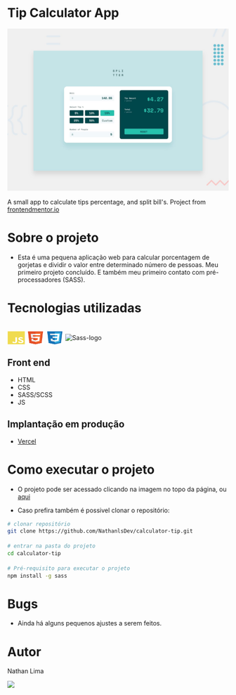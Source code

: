 # Tip Calculator App
<div align="center" max-width="600" max-height="600">
  <a href="https://calculator-tip-roan.vercel.app/" target="_blank">
    <img width="600" src="https://raw.githubusercontent.com/NathanlsDev/calculator-tip/main/assets/design/desktop-preview.jpg">
  </a>
</div>

A small app to calculate tips percentage, and split bill's. Project from <a href="https://www.frontendmentor.io/" target="_blank">frontendmentor.io</a>

# Sobre o projeto
- Esta é uma pequena aplicação web para calcular porcentagem de gorjetas e dividir o valor entre determinado número de pessoas.
Meu primeiro projeto concluído. E também meu primeiro contato com pré-processadores (SASS).

# Tecnologias utilizadas

<div style="display: inline_block"><br>
  <img align="center" alt="Js-logo" title="JavaScript" height="30" width="40" src="https://raw.githubusercontent.com/devicons/devicon/master/icons/javascript/javascript-plain.svg">
  <img align="center" alt="HTML-logo" title="HTML" height="30" width="40" src="https://raw.githubusercontent.com/devicons/devicon/master/icons/html5/html5-original.svg">
  <img align="center" alt="CSS-logo" title="CSS" height="30" width="40" src="https://raw.githubusercontent.com/devicons/devicon/master/icons/css3/css3-original.svg">
  <img align="center" alt="Sass-logo" title="SASS" height="30" width="40" src="https://cdn.jsdelivr.net/gh/devicons/devicon/icons/sass/sass-original.svg"/>
</div>

## Front end
- HTML
- CSS
- SASS/SCSS
- JS
## Implantação em produção
- <a href="https://vercel.com/">Vercel</a>

# Como executar o projeto
- O projeto pode ser acessado clicando na imagem no topo da página, ou <a href="https://calculator-tip-roan.vercel.app/">aqui</a>

- Caso prefira também é possivel clonar o repositório:

```bash
# clonar repositório
git clone https://github.com/NathanlsDev/calculator-tip.git

# entrar na pasta do projeto
cd calculator-tip

# Pré-requisito para executar o projeto
npm install -g sass
```
# Bugs
- Ainda há alguns pequenos ajustes a serem feitos.

# Autor

Nathan Lima
<div>
  <a href="https://www.linkedin.com/in/NathanlsDev/" target="_blank" rel="external" title="Linkedin">
    <img src="https://img.shields.io/badge/-LinkedIn-%230077B5?style=for-the-badge&logo=linkedin&logoColor=white" target="_blank">
  </a>
</div>
